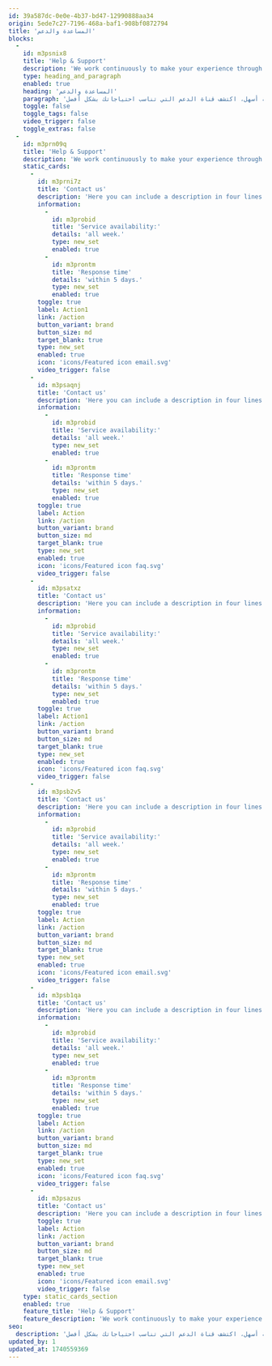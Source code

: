 ```yaml
---
id: 39a587dc-0e0e-4b37-bd47-12990888aa34
origin: 5ede7c27-7196-468a-baf1-908bf0872794
title: 'المساعدة والدعم'
blocks:
  -
    id: m3psnix8
    title: 'Help & Support'
    description: 'We work continuously to make your experience through government services easier, see what support channel suits better your necessities.'
    type: heading_and_paragraph
    enabled: true
    heading: 'المساعدة والدعم'
    paragraph: 'نحن نعمل بشكل مستمر لجعل تجربتك في الخدمات الحكومية أسهل، اكتشف قناة الدعم التي تناسب احتياجاتك بشكل أفضل.'
    toggle: false
    toggle_tags: false
    video_trigger: false
    toggle_extras: false
  -
    id: m3prn09q
    title: 'Help & Support'
    description: 'We work continuously to make your experience through government services easier, see what support channel suits better your necessities.'
    static_cards:
      -
        id: m3prni7z
        title: 'Contact us'
        description: 'Here you can include a description in four lines. Here you can include a description in four lines.'
        information:
          -
            id: m3probid
            title: 'Service availability:'
            details: 'all week.'
            type: new_set
            enabled: true
          -
            id: m3prontm
            title: 'Response time'
            details: 'within 5 days.'
            type: new_set
            enabled: true
        toggle: true
        label: Action1
        link: /action
        button_variant: brand
        button_size: md
        target_blank: true
        type: new_set
        enabled: true
        icon: 'icons/Featured icon email.svg'
        video_trigger: false
      -
        id: m3psaqnj
        title: 'Contact us'
        description: 'Here you can include a description in four lines. Here you can include a description in four lines.'
        information:
          -
            id: m3probid
            title: 'Service availability:'
            details: 'all week.'
            type: new_set
            enabled: true
          -
            id: m3prontm
            title: 'Response time'
            details: 'within 5 days.'
            type: new_set
            enabled: true
        toggle: true
        label: Action
        link: /action
        button_variant: brand
        button_size: md
        target_blank: true
        type: new_set
        enabled: true
        icon: 'icons/Featured icon faq.svg'
        video_trigger: false
      -
        id: m3psatxz
        title: 'Contact us'
        description: 'Here you can include a description in four lines. Here you can include a description in four lines.'
        information:
          -
            id: m3probid
            title: 'Service availability:'
            details: 'all week.'
            type: new_set
            enabled: true
          -
            id: m3prontm
            title: 'Response time'
            details: 'within 5 days.'
            type: new_set
            enabled: true
        toggle: true
        label: Action1
        link: /action
        button_variant: brand
        button_size: md
        target_blank: true
        type: new_set
        enabled: true
        icon: 'icons/Featured icon faq.svg'
        video_trigger: false
      -
        id: m3psb2v5
        title: 'Contact us'
        description: 'Here you can include a description in four lines. Here you can include a description in four lines.'
        information:
          -
            id: m3probid
            title: 'Service availability:'
            details: 'all week.'
            type: new_set
            enabled: true
          -
            id: m3prontm
            title: 'Response time'
            details: 'within 5 days.'
            type: new_set
            enabled: true
        toggle: true
        label: Action
        link: /action
        button_variant: brand
        button_size: md
        target_blank: true
        type: new_set
        enabled: true
        icon: 'icons/Featured icon email.svg'
        video_trigger: false
      -
        id: m3psb1qa
        title: 'Contact us'
        description: 'Here you can include a description in four lines. Here you can include a description in four lines.'
        information:
          -
            id: m3probid
            title: 'Service availability:'
            details: 'all week.'
            type: new_set
            enabled: true
          -
            id: m3prontm
            title: 'Response time'
            details: 'within 5 days.'
            type: new_set
            enabled: true
        toggle: true
        label: Action
        link: /action
        button_variant: brand
        button_size: md
        target_blank: true
        type: new_set
        enabled: true
        icon: 'icons/Featured icon faq.svg'
        video_trigger: false
      -
        id: m3psazus
        title: 'Contact us'
        description: 'Here you can include a description in four lines. Here you can include a description in four lines.'
        toggle: true
        label: Action
        link: /action
        button_variant: brand
        button_size: md
        target_blank: true
        type: new_set
        enabled: true
        icon: 'icons/Featured icon email.svg'
        video_trigger: false
    type: static_cards_section
    enabled: true
    feature_title: 'Help & Support'
    feature_description: 'We work continuously to make your experience through government services easier, see what support channel suits better your necessities.'
seo:
  description: 'نحن نعمل بشكل مستمر لجعل تجربتك في الخدمات الحكومية أسهل، اكتشف قناة الدعم التي تناسب احتياجاتك بشكل أفضل.'
updated_by: 1
updated_at: 1740559369
---
```

